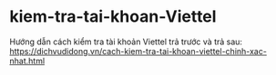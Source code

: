 # kiem-tra-tai-khoan-Viettel
Hướng dẫn cách kiểm tra tài khoản Viettel trả trước và trả sau: https://dichvudidong.vn/cach-kiem-tra-tai-khoan-viettel-chinh-xac-nhat.html
